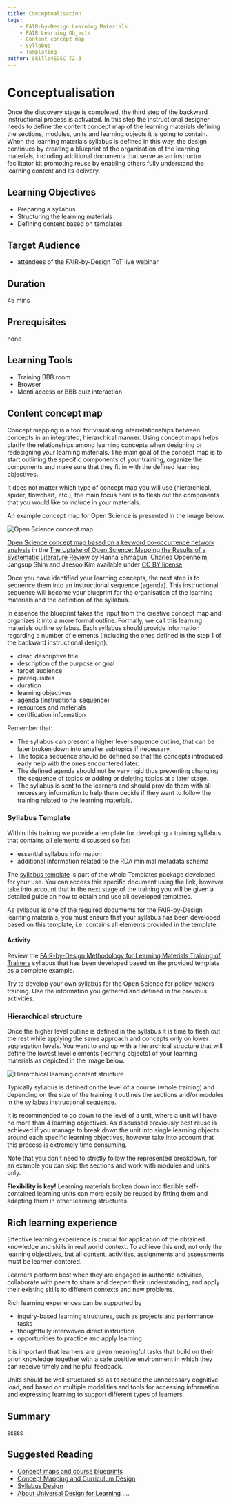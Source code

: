 ```yaml
---
title: Conceptualisation
tags: 
    - FAIR-by-Design Learning Materials
    - FAIR Learning Objects
    - Content concept map
    - Syllabus
    - Templating
author: Skills4EOSC T2.3
---
```


# Conceptualisation

Once the discovery stage is completed, the third step of the backward instructional process is activated. In this step the instructional designer needs to define the content concept map of the learning materials defining the sections, modules, units and learning objects it is going to contain. When the learning materials syllabus is defined in this way, the design continues by creating a blueprint of the organisation of the learning materials, including additional documents that serve as an instructor facilitator kit promoting reuse by enabling others fully understand the learning content and its delivery.

## Learning Objectives
- Preparing a syllabus
- Structuring the learning materials
- Defining content based on templates

## Target Audience
- attendees of the FAIR-by-Design ToT live webinar

## Duration
45 mins

## Prerequisites
none

## Learning Tools
- Training BBB room
- Browser
- Menti access or BBB quiz interaction

## Content concept map

Concept mapping is a tool for visualising interrelationships between concepts in an integrated, hierarchical manner. Using concept maps helps clarify the relationships among learning concepts when designing or redesigning your learning materials. The main goal of the concept map is to start outlining the specific components of your training, organize the components and make sure that they fit in with the defined learning objectives.

It does not matter which type of concept map you will use (hierarchical, spider, flowchart, etc.), the main focus here is to flesh out the components that you would like to include in your materials. 

An example concept map for Open Science is presented in the image below.

![Open Science concept map](./attachments/OS_concept_map.png)

[Open Science concept map based on a keyword co-occurrence network analysis](https://www.researchgate.net/publication/343663327_The_Uptake_of_Open_Science_Mapping_the_Results_of_a_Systematic_Literature_Review/figures?lo=2) in the [The Uptake of Open Science: Mapping the Results of a Systematic Literature Review](http://dx.doi.org/10.1051/itmconf/20203301001) by Hanna Shmagun, Charles Oppenheim, Jangsup Shim and Jaesoo Kim available under [CC BY license](http://creativecommons.org/licenses/by/)

Once you have identified your learning concepts, the next step is to sequence them into an instructional sequence (agenda). This instructional sequence will become your blueprint for the organisation of the learning materials and the definition of the syllabus.

In essence the blueprint takes the input from the creative concept map and organizes it into a more formal outline. Formally, we call this learning materials outline syllabus. Each syllabus should provide information regarding a number of elements (including the ones defined in the step 1 of the backward instructional design):

- clear, descriptive title 
- description of the purpose or goal 
- target audience
- prerequisites
- duration
- learning objectives
- agenda (instructional sequence)
- resources and materials
- certification information

Remember that:

- The syllabus can present a higher level sequence outline, that can be later broken down into smaller subtopics if necessary.
- The topics sequence should be defined so that the concepts introduced early help with the ones encountered later. 
- The defined agenda should not be very rigid thus preventing changing the sequence of topics or adding or deleting topics at a later stage.
- The syllabus is sent to the learners and should provide them with all necessary information to help them decide if they want to follow the training related to the learning materials.

### Syllabus Template

Within this training we provide a template for developing a training syllabus that contains all elements discussed so far:

- essential syllabus information
- additional information related to the RDA minimal metadata schema

The [syllabus template](https://github.com/FAIR-by-Design-Methodology/templates/blob/main/resources/syllabus.md) is part of the whole Templates package developed for your use. You can access this specific document using the link, however take into account that in the next stage of the training you will be given a detailed guide on how to obtain and use all developed templates. 

As syllabus is one of the required documents for the FAIR-by-Design learning materials, you must ensure that your syllabus has been developed based on this template, i.e. contains all elements provided in the template.

#### Activity

Review the [FAIR-by-Design Methodology for Learning Materials Training of Trainers](https://fair-by-design-methodology.github.io/FAIR-by-Design_ToT/latest/) syllabus that has been developed based on the provided template as a complete example.

Try to develop your own syllabus for the Open Science for policy makers training. Use the information you gathered and defined in the previous activities.

### Hierarchical structure

Once the higher level outline is defined in the syllabus it is time to flesh out the rest while applying the same approach and concepts only on lower aggregation levels. You want to end up with a hierarchical structure that will define the lowest level elements (learning objects) of your learning materials as depicted in the image below.

![Hierarchical learning content structure](./attachments/learning_content.jpg)

Typically syllabus is defined on the level of a course (whole training) and depending on the size of the training it outlines the sections and/or modules in the syllabus instructional sequence.

It is recommended to go down to the level of a unit, where a unit will have no more than 4 learning objectives. As discussed previously best reuse is achieved if you manage to break down the unit into single learning objects around each specific learning objectives, however take into account that this process is extremely time consuming.

Note that you don't need to strictly follow the represented breakdown, for an example you can skip the sections and work with modules and units only.

**Flexibility is key!** Learning materials broken down into flexible self-contained learning units can more easily be reused by fitting them and adapting them in other learning structures.

## Rich learning experience 

Effective learning experience is crucial for application of the obtained knowledge and skills in real world context. To achieve this end, not only the learning objectives, but all content, activities, assignments and assessments must be learner-centered. 

Learners perform best when they are engaged in authentic activities, collaborate with peers to share and deepen their understanding, and apply their existing skills to different contexts and new problems. 

Rich learning experiences can be supported by 

- inquiry-based learning structures, such as projects and performance tasks
- thoughtfully interwoven direct instruction
- opportunities to practice and apply learning

It is important that learners are given meaningful tasks that build on their prior knowledge together with a safe positive environment in which they can receive timely and helpful feedback.

Units should be well structured so as to reduce the unnecessary cognitive load, and based on multiple modalities and tools for accessing information and expressing learning to support different types of learners.











## Summary

sssss


## Suggested Reading
- [Concept maps and course blueprints](https://www.uvic.ca/til/onlinelearning/home/for_instructors/concepts_maps_and_course_blueprints/index.php)
- [Concept Mapping and Curriculum Design](https://www.utc.edu/academic-affairs/walker-center-for-teaching-and-learning/teaching-resources/pedagogical-strategies-and-techniques/concept-mapping-and-curriculum-design)
- [Syllabus Design](https://poorvucenter.yale.edu/SyllabusDesign)
- [About Universal Design for Learning](https://www.cast.org/impact/universal-design-for-learning-udl)
....
